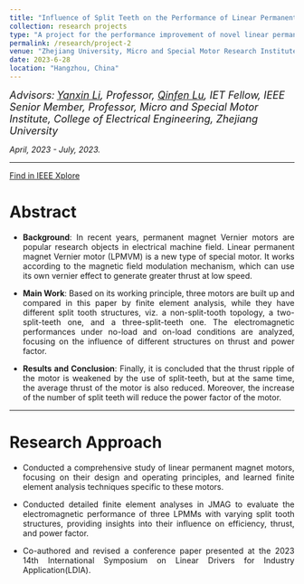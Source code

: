 ```yaml
---
title: "Influence of Split Teeth on the Performance of Linear Permanent Magnet Vernier Motor"
collection: research projects
type: "A project for the performance improvement of novel linear permanent magnet machines (LPMMs)"
permalink: /research/project-2
venue: "Zhejiang University, Micro and Special Motor Research Institute"
date: 2023-6-28
location: "Hangzhou, China"
---
```


*<font size=4>Advisors:</font> [<font size=4>Yanxin Li</font>](https://person.zju.edu.cn/en/EElyx)<font size=4>, Professor, </font> [<font size=4>Qinfen Lu</font>](https://person.zju.edu.cn/en/qflu)<font size=4>, IET Fellow, IEEE Senior Member, Professor, Micro and Special Motor Institute, College of Electrical Engineering, Zhejiang University</font>*   

*April, 2023 - July, 2023.*  

- - -  

[Find in IEEE Xplore](https://doi.org/10.1109/LDIA59564.2023.10297520)
  
Abstract
===  

- <p style = "text-align:justify; text-justify:inter-ideograph;"> <b>Background</b>: In recent years, permanent magnet Vernier motors are popular research objects in electrical machine field. Linear permanent magnet Vernier motor (LPMVM) is a new type of special motor. It works according to the magnetic field modulation mechanism, which can use its own vernier effect to generate greater thrust at low speed.</p>
- <p style = "text-align:justify; text-justify:inter-ideograph;"> <b>Main Work</b>: Based on its working principle, three motors are built up and compared in this paper by finite element analysis, while they have different split tooth structures, viz. a non-split-tooth topology, a two-split-teeth one, and a three-split-teeth one. The electromagnetic performances under no-load and on-load conditions are analyzed, focusing on the influence of different structures on thrust and power factor.</p>
- <p style = "text-align:justify; text-justify:inter-ideograph;"> <b>Results and Conclusion</b>: Finally, it is concluded that the thrust ripple of the motor is weakened by the use of split-teeth, but at the same time, the average thrust of the motor is also reduced. Moreover, the increase of the number of split teeth will reduce the power factor of the motor.</p>  

  
- - -  

Research Approach  
===  

- <p style = "text-align:justify; text-justify:inter-ideograph;"> Conducted a comprehensive study of linear permanent magnet motors, focusing on their design and operating principles, and learned finite element analysis techniques specific to these motors.</p>
- <p style = "text-align:justify; text-justify:inter-ideograph;"> Conducted detailed finite element analyses in JMAG to evaluate the electromagnetic performance of three LPMMs with varying split tooth structures, providing insights into their influence on efficiency, thrust, and power factor.</p>
- <p style = "text-align:justify; text-justify:inter-ideograph;"> Co-authored and revised a conference paper presented at the 2023 14th International Symposium on Linear Drivers for Industry Application(LDIA).</p>



